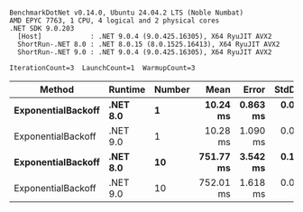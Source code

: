 ```

BenchmarkDotNet v0.14.0, Ubuntu 24.04.2 LTS (Noble Numbat)
AMD EPYC 7763, 1 CPU, 4 logical and 2 physical cores
.NET SDK 9.0.203
  [Host]            : .NET 9.0.4 (9.0.425.16305), X64 RyuJIT AVX2
  ShortRun-.NET 8.0 : .NET 8.0.15 (8.0.1525.16413), X64 RyuJIT AVX2
  ShortRun-.NET 9.0 : .NET 9.0.4 (9.0.425.16305), X64 RyuJIT AVX2

IterationCount=3  LaunchCount=1  WarmupCount=3  

```
| Method             | Runtime  | Number | Mean      | Error    | StdDev   | Min       | Max       | Allocated |
|------------------- |--------- |------- |----------:|---------:|---------:|----------:|----------:|----------:|
| **ExponentialBackoff** | **.NET 8.0** | **1**      |  **10.24 ms** | **0.863 ms** | **0.047 ms** |  **10.20 ms** |  **10.29 ms** |     **520 B** |
| ExponentialBackoff | .NET 9.0 | 1      |  10.28 ms | 1.090 ms | 0.060 ms |  10.23 ms |  10.35 ms |     520 B |
| **ExponentialBackoff** | **.NET 8.0** | **10**     | **751.77 ms** | **3.542 ms** | **0.194 ms** | **751.55 ms** | **751.91 ms** |    **4120 B** |
| ExponentialBackoff | .NET 9.0 | 10     | 752.01 ms | 1.618 ms | 0.089 ms | 751.91 ms | 752.07 ms |    4120 B |
